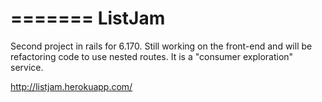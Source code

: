 =======
ListJam
=======

Second project in rails for 6.170. Still working on the front-end and will be refactoring code to use nested routes. 
It is a "consumer exploration" service.

http://listjam.herokuapp.com/
